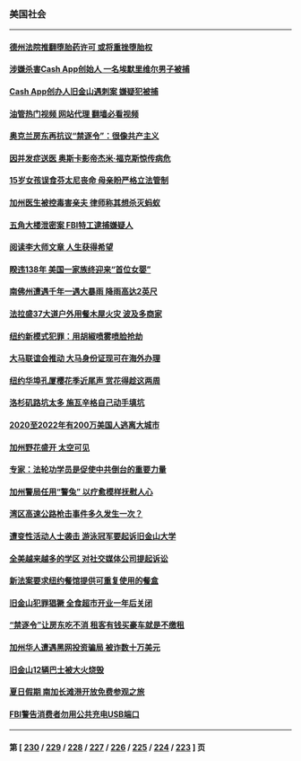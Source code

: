 ### 美国社会
---
#### [德州法院推翻堕胎药许可 或将重挫堕胎权](../../pages/ncid1078160/n13972646.md?04142045) 
#### [涉嫌杀害Cash App创始人 一名埃默里维尔男子被捕](../../pages/ncid1078160/n13972607.md?04142045) 
#### [Cash App创办人旧金山遇刺案 嫌疑犯被捕](../../pages/ncid1078160/n13972544.md?04142045) 
#### [油管热门视频 网站代理 翻墙必看视频](http://138.2.39.72:81/youtube.html?epic-marker?04142045)
#### [奥克兰房东再抗议“禁逐令”：很像共产主义](../../pages/ncid1078160/n13972601.md?04142045) 
#### [因并发症送医 奥斯卡影帝杰米‧福克斯惊传病危](../../pages/ncid1078160/n13972370.md?04142045) 
#### [15岁女孩误食芬太尼丧命 母亲盼严格立法管制](../../pages/ncid1078160/n13972461.md?04142045) 
#### [加州医生被控毒害亲夫 律师称其想杀灭蚂蚁](../../pages/ncid1078160/n13972326.md?04142045) 
#### [五角大楼泄密案 FBI特工逮捕嫌疑人](../../pages/ncid1078160/n13972291.md?04142045) 
#### [阅读李大师文章 人生获得希望](../../pages/ncid1078160/n13971466.md?04142045) 
#### [睽违138年 美国一家族终迎来“首位女婴”](../../pages/ncid1078160/n13971051.md?04142045) 
#### [南佛州遭遇千年一遇大暴雨 降雨高达2英尺](../../pages/ncid1078160/n13972192.md?04142045) 
#### [法拉盛37大道户外用餐木屋火灾 波及多商家](../../pages/ncid1078160/n13971687.md?04142045) 
#### [纽约新模式犯罪：用胡椒喷雾喷脸抢劫](../../pages/ncid1078160/n13971685.md?04142045) 
#### [大马联谊会推动 大马身份证现可在海外办理](../../pages/ncid1078160/n13971642.md?04142045) 
#### [纽约华埠孔厦樱花季近尾声 赏花得趁这两周](../../pages/ncid1078160/n13971652.md?04142045) 
#### [洛杉矶路坑太多 施瓦辛格自己动手填坑](../../pages/ncid1078160/n13971521.md?04142045) 
#### [2020至2022年有200万美国人逃离大城市](../../pages/ncid1078160/n13971499.md?04142045) 
#### [加州野花盛开 太空可见](../../pages/ncid1078160/n13971504.md?04142045) 
#### [专家：法轮功学员是促使中共倒台的重要力量](../../pages/ncid1078160/n13971406.md?04142045) 
#### [加州警局任用“警兔” 以疗愈模样抚慰人心](../../pages/ncid1078160/n13970945.md?04142045) 
#### [湾区高速公路枪击事件多久发生一次？](../../pages/ncid1078160/n13971110.md?04142045) 
#### [遭变性活动人士袭击 游泳冠军要起诉旧金山大学](../../pages/ncid1078160/n13971099.md?04142045) 
#### [全美越来越多的学区 对社交媒体公司提起诉讼](../../pages/ncid1078160/n13971084.md?04142045) 
#### [新法案要求纽约餐馆提供可重复使用的餐盒](../../pages/ncid1078160/n13970981.md?04142045) 
#### [旧金山犯罪猖獗 全食超市开业一年后关闭](../../pages/ncid1078160/n13971076.md?04142045) 
#### [“禁逐令”让房东吃不消 租客有钱买豪车就是不缴租](../../pages/ncid1078160/n13970894.md?04142045) 
#### [加州华人遭遇黑网投资骗局 被诈数十万美元](../../pages/ncid1078160/n13970907.md?04142045) 
#### [旧金山12辆巴士被大火烧毁](../../pages/ncid1078160/n13970876.md?04142045) 
#### [夏日假期 南加长滩港开放免费参观之旅](../../pages/ncid1078160/n13970865.md?04142045) 
#### [FBI警告消费者勿用公共充电USB端口](../../pages/ncid1078160/n13970870.md?04142045) 

---
#### 第 [ [230](./230.md?04142045) / [229](./229.md?04142045) / [228](./228.md?04142045) / [227](./227.md?04142045) / [226](./226.md?04142045) / [225](./225.md?04142045) / [224](./224.md?04142045) / [223](./223.md?04142045) ] 页
